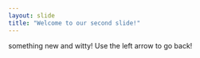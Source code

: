 ```yaml
---
layout: slide
title: "Welcome to our second slide!"
---
```

something new and witty!
Use the left arrow to go back!
